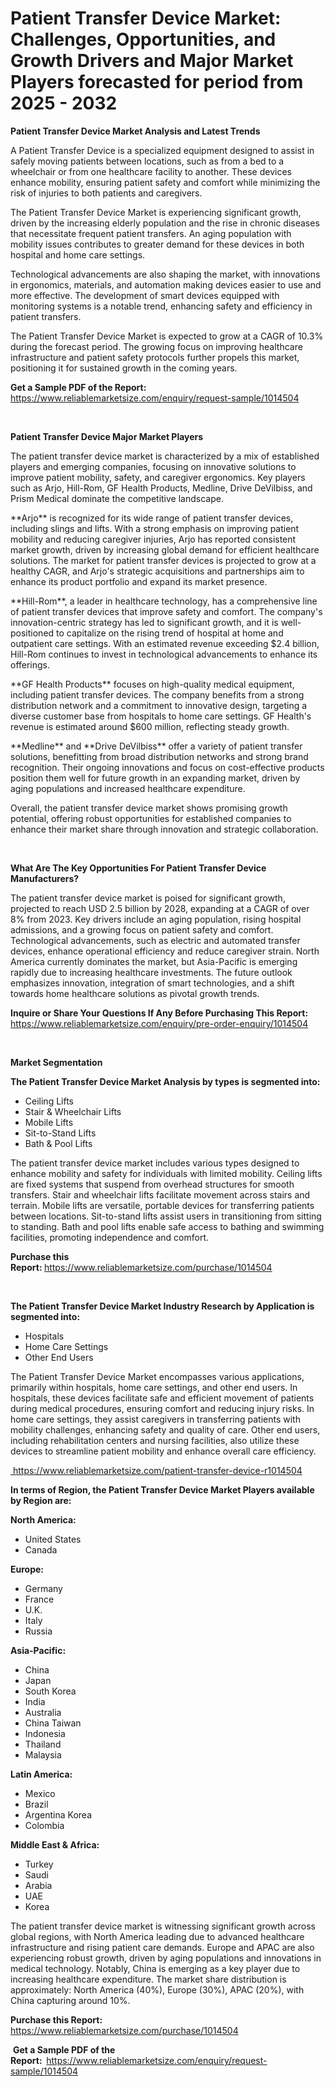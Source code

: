 <p><h1>Patient Transfer Device Market: Challenges, Opportunities, and Growth Drivers and Major Market Players forecasted for period from 2025 - 2032</h1></p><p><strong>Patient Transfer Device Market Analysis and Latest Trends</strong></p>
<p><p>A Patient Transfer Device is a specialized equipment designed to assist in safely moving patients between locations, such as from a bed to a wheelchair or from one healthcare facility to another. These devices enhance mobility, ensuring patient safety and comfort while minimizing the risk of injuries to both patients and caregivers.</p><p>The Patient Transfer Device Market is experiencing significant growth, driven by the increasing elderly population and the rise in chronic diseases that necessitate frequent patient transfers. An aging population with mobility issues contributes to greater demand for these devices in both hospital and home care settings. </p><p>Technological advancements are also shaping the market, with innovations in ergonomics, materials, and automation making devices easier to use and more effective. The development of smart devices equipped with monitoring systems is a notable trend, enhancing safety and efficiency in patient transfers. </p><p>The Patient Transfer Device Market is expected to grow at a CAGR of 10.3% during the forecast period. The growing focus on improving healthcare infrastructure and patient safety protocols further propels this market, positioning it for sustained growth in the coming years.</p></p>
<p><strong>Get a Sample PDF of the Report:&nbsp;</strong> <a href="https://www.reliablemarketsize.com/enquiry/request-sample/1014504?utm_campaign=3167&utm_medium=2&utm_source=Github&utm_content=ia&utm_term=17042025&utm_id=patient-transfer-device">https://www.reliablemarketsize.com/enquiry/request-sample/1014504</a></p>
<p>&nbsp;</p>
<p><strong>Patient Transfer Device Major Market Players</strong></p>
<p><p>The patient transfer device market is characterized by a mix of established players and emerging companies, focusing on innovative solutions to improve patient mobility, safety, and caregiver ergonomics. Key players such as Arjo, Hill-Rom, GF Health Products, Medline, Drive DeVilbiss, and Prism Medical dominate the competitive landscape.</p><p>**Arjo** is recognized for its wide range of patient transfer devices, including slings and lifts. With a strong emphasis on improving patient mobility and reducing caregiver injuries, Arjo has reported consistent market growth, driven by increasing global demand for efficient healthcare solutions. The market for patient transfer devices is projected to grow at a healthy CAGR, and Arjo's strategic acquisitions and partnerships aim to enhance its product portfolio and expand its market presence.</p><p>**Hill-Rom**, a leader in healthcare technology, has a comprehensive line of patient transfer devices that improve safety and comfort. The company's innovation-centric strategy has led to significant growth, and it is well-positioned to capitalize on the rising trend of hospital at home and outpatient care settings. With an estimated revenue exceeding $2.4 billion, Hill-Rom continues to invest in technological advancements to enhance its offerings.</p><p>**GF Health Products** focuses on high-quality medical equipment, including patient transfer devices. The company benefits from a strong distribution network and a commitment to innovative design, targeting a diverse customer base from hospitals to home care settings. GF Health's revenue is estimated around $600 million, reflecting steady growth.</p><p>**Medline** and **Drive DeVilbiss** offer a variety of patient transfer solutions, benefitting from broad distribution networks and strong brand recognition. Their ongoing innovations and focus on cost-effective products position them well for future growth in an expanding market, driven by aging populations and increased healthcare expenditure. </p><p>Overall, the patient transfer device market shows promising growth potential, offering robust opportunities for established companies to enhance their market share through innovation and strategic collaboration.</p></p>
<p>&nbsp;</p>
<p><strong>What Are The Key Opportunities For Patient Transfer Device Manufacturers?</strong></p>
<p><p>The patient transfer device market is poised for significant growth, projected to reach USD 2.5 billion by 2028, expanding at a CAGR of over 8% from 2023. Key drivers include an aging population, rising hospital admissions, and a growing focus on patient safety and comfort. Technological advancements, such as electric and automated transfer devices, enhance operational efficiency and reduce caregiver strain. North America currently dominates the market, but Asia-Pacific is emerging rapidly due to increasing healthcare investments. The future outlook emphasizes innovation, integration of smart technologies, and a shift towards home healthcare solutions as pivotal growth trends.</p></p>
<p><strong>Inquire or Share Your Questions If Any Before Purchasing This Report:</strong> <a href="https://www.reliablemarketsize.com/enquiry/pre-order-enquiry/1014504?utm_campaign=3167&utm_medium=2&utm_source=Github&utm_content=ia&utm_term=17042025&utm_id=patient-transfer-device">https://www.reliablemarketsize.com/enquiry/pre-order-enquiry/1014504</a></p>
<p>&nbsp;</p>
<p><strong>Market Segmentation</strong></p>
<p><strong>The Patient Transfer Device Market Analysis by types is segmented into:</strong></p>
<p><ul><li>Ceiling Lifts</li><li>Stair & Wheelchair Lifts</li><li>Mobile Lifts</li><li>Sit-to-Stand Lifts</li><li>Bath & Pool Lifts</li></ul></p>
<p><p>The patient transfer device market includes various types designed to enhance mobility and safety for individuals with limited mobility. Ceiling lifts are fixed systems that suspend from overhead structures for smooth transfers. Stair and wheelchair lifts facilitate movement across stairs and terrain. Mobile lifts are versatile, portable devices for transferring patients between locations. Sit-to-stand lifts assist users in transitioning from sitting to standing. Bath and pool lifts enable safe access to bathing and swimming facilities, promoting independence and comfort.</p></p>
<p><strong>Purchase this Report:&nbsp;</strong><a href="https://www.reliablemarketsize.com/purchase/1014504?utm_campaign=3167&utm_medium=2&utm_source=Github&utm_content=ia&utm_term=17042025&utm_id=patient-transfer-device">https://www.reliablemarketsize.com/purchase/1014504</a></p>
<p>&nbsp;</p>
<p><strong>The Patient Transfer Device Market Industry Research by Application is segmented into:</strong></p>
<p><ul><li>Hospitals</li><li>Home Care Settings</li><li>Other End Users</li></ul></p>
<p><p>The Patient Transfer Device Market encompasses various applications, primarily within hospitals, home care settings, and other end users. In hospitals, these devices facilitate safe and efficient movement of patients during medical procedures, ensuring comfort and reducing injury risks. In home care settings, they assist caregivers in transferring patients with mobility challenges, enhancing safety and quality of care. Other end users, including rehabilitation centers and nursing facilities, also utilize these devices to streamline patient mobility and enhance overall care efficiency.</p></p>
<p><a href="https://www.reliablemarketsize.com/patient-transfer-device-r1014504?utm_campaign=3167&utm_medium=2&utm_source=Github&utm_content=ia&utm_term=17042025&utm_id=patient-transfer-device">&nbsp;https://www.reliablemarketsize.com/patient-transfer-device-r1014504</a></p>
<p><strong>In terms of Region, the Patient Transfer Device Market Players available by Region are:</strong></p>
<p>
    <p> <strong> North America: </strong>
        <ul>
            <li>United States</li>
            <li>Canada</li>
        </ul>
        </p> 
    <p> <strong> Europe: </strong>
        <ul>
            <li>Germany</li>
            <li>France</li>
            <li>U.K.</li>
            <li>Italy</li>
            <li>Russia</li>
        </ul>
        </p> 
    <p> <strong> Asia-Pacific: </strong>
        <ul>
            <li>China</li>
            <li>Japan</li>
            <li>South Korea</li>
            <li>India</li>
            <li>Australia</li>
            <li>China Taiwan</li>
            <li>Indonesia</li>
            <li>Thailand</li>
            <li>Malaysia</li>
        </ul>
        </p> 
    <p> <strong> Latin America: </strong>
        <ul>
            <li>Mexico</li>
            <li>Brazil</li>
            <li>Argentina Korea</li>
            <li>Colombia</li>
        </ul>
        </p> 
    <p> <strong> Middle East & Africa: </strong>
        <ul>
            <li>Turkey</li>
            <li>Saudi</li>
            <li>Arabia</li>
            <li>UAE</li>
            <li>Korea</li>
        </ul>
    </p>
    </p>
<p><p>The patient transfer device market is witnessing significant growth across global regions, with North America leading due to advanced healthcare infrastructure and rising patient care demands. Europe and APAC are also experiencing robust growth, driven by aging populations and innovations in medical technology. Notably, China is emerging as a key player due to increasing healthcare expenditure. The market share distribution is approximately: North America (40%), Europe (30%), APAC (20%), with China capturing around 10%.</p></p>
<p><strong>Purchase this Report: </strong><a href="https://www.reliablemarketsize.com/purchase/1014504?utm_campaign=3167&utm_medium=2&utm_source=Github&utm_content=ia&utm_term=17042025&utm_id=patient-transfer-device">https://www.reliablemarketsize.com/purchase/1014504</a></p>
<p>&nbsp;<strong>Get a Sample PDF of the Report:&nbsp;&nbsp;</strong><a href="https://www.reliablemarketsize.com/enquiry/request-sample/1014504?utm_campaign=3167&utm_medium=2&utm_source=Github&utm_content=ia&utm_term=17042025&utm_id=patient-transfer-device">https://www.reliablemarketsize.com/enquiry/request-sample/1014504</a></p>
<p><strong></strong></p>
<p><p></p><p></p><p></p></p>
